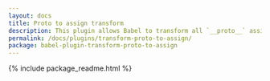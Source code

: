 ```yaml
---
layout: docs
title: Proto to assign transform
description: This plugin allows Babel to transform all `__proto__` assignments to a method that will do a shallow copy of all properties.
permalink: /docs/plugins/transform-proto-to-assign/
package: babel-plugin-transform-proto-to-assign
---
```


{% include package_readme.html %}
